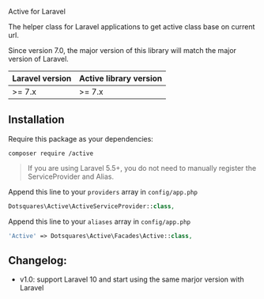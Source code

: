 Active for Laravel

The helper class for Laravel applications to get active class base on current url.

Since version 7.0, the major version of this library will match the major version of Laravel.

| Laravel version | Active library version  |
| --------------- | ----------------------- |
| >= 7.x          | >= 7.x                  |


## Installation

Require this package as your dependencies:

```
composer require /active
```
> If you are using Laravel 5.5+, you do not need to manually register the ServiceProvider and Alias.

Append this line to your `providers` array in `config/app.php`

```php
Dotsquares\Active\ActiveServiceProvider::class,
```

Append this line to your `aliases` array in `config/app.php`

```php
'Active' => Dotsquares\Active\Facades\Active::class,
```


## Changelog:

* v1.0: support Laravel 10 and start using the same marjor version with Laravel

